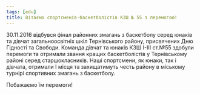 ```yaml
---
tags: [edu]
title: Вітаємо спортсменів-баскетболістів КЗШ № 55 з перемогою!
---
```


30.11.2016 відбувся фінал районних змагань з баскетболу серед юнаків та дівчат загальноосвітніх шкіл Тернівського району, присвячених Дню Гідності та Свободи. Команда дівчат та юнаків КЗШ І-ІІІ ст.№55 здобули перемоги та отримали звання кращих баскетболістів у Тернівському районі серед старшокласників. Наші спортсмени, як юнаки, так і дівчата, отримали І місця та захищатимуть честь району в міському турнірі спортивних змагань з баскетболу.

Побажаємо їм перемоги!

<slideshow id="72157673263393164"></slideshow>
